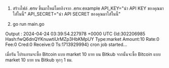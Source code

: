 1. สร้างไฟล์ .env ขึ้นมาใหม่โดยอิงจาก .env.example
API_KEY="นำ API KEY ของคุณมาใส่ในนี้"
API_SECRET="นำ API SECRET ของคุณมาใส่ในนี้"

2. go run main.go

Output :
2024-04-24 03:39:54.227978 +0000 UTC 
{Id:302206985 Hash:fwQ6dnQYKnuwtiUrMZp3HbKMpUY Type:market Amount:10 Rate:0 Fee:0 Cred:0 Receive:0 Ts:1713929994}
cron job started...

เมื่อรัน โปรแกรมจะซื้อ Bitcoin แบบ market 10 บาท บน Bitkub
จากนั้นจะซื้อ Bitcoin แบบ market 10 บาท บน Bitkub ทุกๆ 1 ชม.

